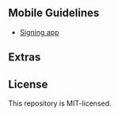 ## Mobile Guidelines

* [Signing app](signing.md)

## Extras


## License

This repository is MIT-licensed.
